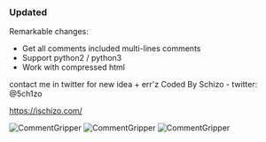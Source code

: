### Updated

Remarkable changes:
- Get all comments included multi-lines comments
- Support python2 / python3 
- Work with compressed html


contact me in twitter for new idea + err'z
Coded By Schizo - twitter: @5ch1zo

https://ischizo.com/

![CommentGripper](https://i.ibb.co/C9YWHMW/Capture.jpg)
![CommentGripper](https://i.ibb.co/ygfH5tr/comment1.jpg)
![CommentGripper](https://i.ibb.co/pXyRDD0/comment2.jpg)
